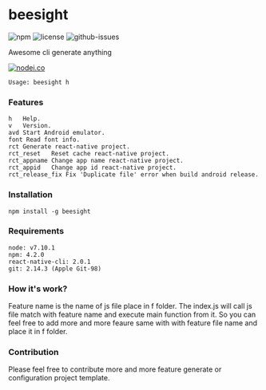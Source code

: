 # beesight

![npm](https://img.shields.io/npm/v/beesight.svg) ![license](https://img.shields.io/npm/l/beesight.svg) ![github-issues](https://img.shields.io/github/issues/beesightsoft/beesight.svg)

Awesome cli generate anything

[![nodei.co](https://nodei.co/npm/beesight.png?downloads=true&downloadRank=true&stars=true)](https://www.npmjs.com/package/beesight)

```
Usage: beesight h
```

### Features

```
h   Help.
v   Version.
avd Start Android emulator.
font Read font info.
rct Generate react-native project.
rct_reset   Reset cache react-native project.
rct_appname Change app name react-native project.
rct_appid   Change app id react-native project.
rct_release_fix	Fix 'Duplicate file' error when build android release.
```

### Installation
`npm install -g beesight`

### Requirements
```
node: v7.10.1
npm: 4.2.0
react-native-cli: 2.0.1
git: 2.14.3 (Apple Git-98)
```

### How it's work?

Feature name is the name of js file place in f folder. The index.js will call js file match with feature name and execute main function from it. So you can feel free to add more and more feaure same with with feature file name and place it in f folder.

### Contribution

Please feel free to contribute more and more feature generate or configuration project template.
